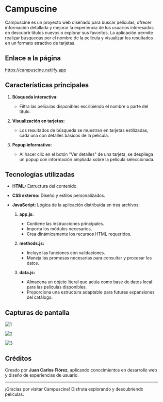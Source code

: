 # Campuscine

Campuscine es un proyecto web diseñado para buscar películas, ofrecer información detallada y mejorar la experiencia de los usuarios interesados en descubrir títulos nuevos o explorar sus favoritos. La aplicación permite realizar búsquedas por el nombre de la película y visualizar los resultados en un formato atractivo de tarjetas.

## Enlace a la página
https://campuscine.netlify.app

## Características principales

1. **Búsqueda interactiva:**
   - Filtra las películas disponibles escribiendo el nombre o parte del título.

2. **Visualización en tarjetas:**
   - Los resultados de búsqueda se muestran en tarjetas estilizadas, cada una con detalles básicos de la película.

3. **Popup informativo:**
   - Al hacer clic en el botón "Ver detalles" de una tarjeta, se despliega un popup con información ampliada sobre la película seleccionada.

## Tecnologías utilizadas

- **HTML:** Estructura del contenido.
- **CSS externo:** Diseño y estilos personalizados.
- **JavaScript:** Lógica de la aplicación distribuida en tres archivos:

  1. **app.js:**
     - Contiene las instrucciones principales.
     - Importa los módulos necesarios.
     - Crea dinámicamente los recursos HTML requeridos.

  2. **methods.js:**
     - Incluye las funciones con validaciones.
     - Maneja las promesas necesarias para consultar y procesar los datos.

  3. **data.js:**
     - Almacena un objeto literal que actúa como base de datos local para las películas disponibles.
     - Proporciona una estructura adaptable para futuras expansiones del catálogo.

## Capturas de pantalla

![1](https://github.com/user-attachments/assets/1d03e992-4b3f-428b-8537-9a72f8693fe0)

![2](https://github.com/user-attachments/assets/379be384-3505-42eb-9f4a-d90b9bd281be)

![3](https://github.com/user-attachments/assets/9ecf5e3a-d41a-43dc-bc6b-45e0b6d9e239)


## Créditos

Creado por **Juan Carlos Flórez**, aplicando conocimientos en desarrollo web y diseño de experiencias de usuario.

---

¡Gracias por visitar Campuscine! Disfruta explorando y descubriendo películas.
